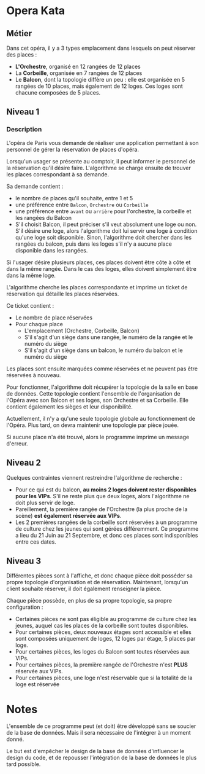 # Opera Kata

## Métier

Dans cet opéra, il y a 3 types emplacement dans lesquels on peut réserver des places :
- **L'Orchestre**, organisé en 12 rangées de 12 places
- La **Corbeille**, organisée en 7 rangées de 12 places
- Le **Balcon**, dont la topologie diffère un peu : elle est organisée en 5 rangées de 10 places, mais également de 12 loges.
  Ces loges sont chacune composées de 5 places.

## Niveau 1

### Description

L'opéra de Paris vous demande de réaliser une application permettant à son personnel de gérer la
réservation de places d'opéra.

Lorsqu'un usager se présente au comptoir, il peut informer le personnel de la réservation qu'il désire faire. L'algorithme
se charge ensuite de trouver les places correspondant à sa demande.

Sa demande contient :
- le nombre de places qu'il souhaite, entre 1 et 5
- une préférence entre `Balcon`, `Orchestre` ou `Corbeille`
- une préférence entre `avant` ou `arrière` pour l'orchestre, la corbeille et les rangées du Balcon
- S'il choisit Balcon, il peut préciser s'il veut absolument une loge ou non. S'il désire une loge, alors l'algorithme doit
lui servir une loge à condition qu'une loge soit disponible. Sinon, l'algorithme doit chercher dans les rangées du balcon,
puis dans les loges s'il n'y a aucune place disponible dans les rangées.

Si l'usager désire plusieurs places, ces places doivent être côte à côte et dans la même rangée.
Dans le cas des loges, elles doivent simplement être dans la même loge.

L'algorithme cherche les places correspondante et imprime un ticket de réservation qui détaille les places réservées.

Ce ticket contient : 
- Le nombre de place réservées
- Pour chaque place
  - L'emplacement (Orchestre, Corbeille, Balcon)
  - S'il s'agit d'un siège dans une rangée, le numéro de la rangée et le numéro du siège
  - S'il s'agit d'un siège dans un balcon, le numéro du balcon et le numéro du siège

Les places sont ensuite marquées comme réservées et ne peuvent pas être réservées à nouveau.

Pour fonctionner, l'algorithme doit récupérer la topologie de la salle en base de données. Cette topologie contient l'ensemble
de l'organisation de l'Opéra avec son Balcon et ses loges, son Orchestre et sa Corbeille. Elle contient également les sièges et 
leur disponibilité.

Actuellement, il n'y a qu'une seule topologie globale au fonctionnement de l'Opéra. Plus tard, on devra maintenir une topologie
par pièce jouée.

Si aucune place n'a été trouvé, alors le programme imprime un message d'erreur.

## Niveau 2

Quelques contraintes viennent restreindre l'algorithme de recherche :
- Pour ce qui est du balcon, **au moins 2 loges doivent rester disponibles pour les VIPs**. S'il ne reste plus que deux loges, alors
  l'algorithme ne doit plus servir de loge.
- Pareillement, la première rangée de l'Orchestre (la plus proche de la scène) **est également réservée aux VIPs**.
- Les 2 premières rangées de la corbeille sont réservées à un programme de culture chez les jeunes qui sont gérées différemment.
Ce programme a lieu du 21 Juin au 21 Septembre, et donc ces places sont indisponibles entre ces dates.

## Niveau 3

Différentes pièces sont à l'affiche, et donc chaque pièce doit posséder sa propre topologie d'organisation et de réservation.
Maintenant, lorsqu'un client souhaite réserver, il doit également renseigner la pièce.

Chaque pièce possède, en plus de sa propre topologie, sa propre configuration : 
- Certaines pièces ne sont pas éligible au programme de culture chez les jeunes, auquel cas les places de la corbeille sont toutes disponibles.
- Pour certaines pièces, deux nouveaux étages sont accessible et elles sont composées uniquement de loges, 12 loges par étage, 5 places par loge.
- Pour certaines pièces, les loges du Balcon sont toutes réservées aux VIPs.
- Pour certaines pièces, la première rangée de l'Orchestre n'est **PLUS** réservée aux VIPs.
- Pour certaines pièces, une loge n'est réservable que si la totalité de la loge est réservée

# Notes

L'ensemble de ce programme peut (et doit) être développé sans se soucier de la base de données. Mais il sera
nécessaire de l'intégrer à un moment donné. 

Le but est d'empêcher le design de la base de données d'influencer le design du code, et de repousser l'intégration
de la base de données le plus tard possible.